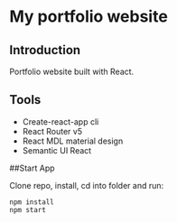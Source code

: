 # My portfolio website

## Introduction

Portfolio website built with React.

## Tools

- Create-react-app cli
- React Router v5
- React MDL material design
- Semantic UI React

##Start App

Clone repo, install, cd into folder and run:

```git
npm install
npm start
```
